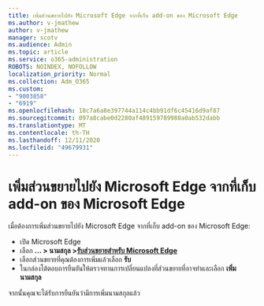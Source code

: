 ```yaml
---
title: เพิ่มส่วนขยายไปยัง Microsoft Edge จากที่เก็บ add-on ของ Microsoft Edge
ms.author: v-jmathew
author: v-jmathew
manager: scotv
ms.audience: Admin
ms.topic: article
ms.service: o365-administration
ROBOTS: NOINDEX, NOFOLLOW
localization_priority: Normal
ms.collection: Adm_O365
ms.custom:
- "9003858"
- "6919"
ms.openlocfilehash: 18c7a6a8e397744a114c4bb91df6c45416d9af87
ms.sourcegitcommit: 097a8cabe0d2280af489159789988a0ab532dabb
ms.translationtype: MT
ms.contentlocale: th-TH
ms.lasthandoff: 12/11/2020
ms.locfileid: "49679931"
---
```

# <a name="add-an-extension-to-microsoft-edge-from-the-microsoft-edge-add-ons-store"></a>เพิ่มส่วนขยายไปยัง Microsoft Edge จากที่เก็บ add-on ของ Microsoft Edge

เมื่อต้องการเพิ่มส่วนขยายไปยัง Microsoft Edge จากที่เก็บ add-on ของ Microsoft Edge:

- เปิด Microsoft Edge
- เลือก **... > นามสกุล >[รับส่วนขยายสำหรับ Microsoft Edge](https://go.microsoft.com/fwlink/?linkid=2136408)**
- เลือกส่วนขยายที่คุณต้องการเพิ่มแล้วเลือก **รับ**
- ในกล่องโต้ตอบการยืนยันให้ตรวจทานการเปลี่ยนแปลงที่ส่วนขยายที่อาจทำและเลือก **เพิ่มนามสกุล**

จากนั้นคุณจะได้รับการยืนยันว่ามีการเพิ่มนามสกุลแล้ว
